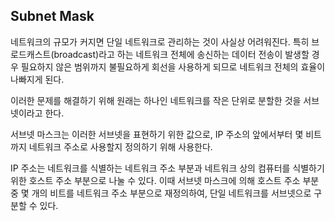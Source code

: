 ## Subnet Mask

네트워크의 규모가 커지면 단일 네트워크로 관리하는 것이 사실상 어려워진다. 특히 브로드캐스트(broadcast)라고 하는 네트워크 전체에 송신하는 데이터 전송이 발생할 경우 필요하지 않은 범위까지 불필요하게 회선을 사용하게 되므로 네트워크 전체의 효율이 나빠지게 된다.

이러한 문제를 해결하기 위해 원래는 하나인 네트워크를 작은 단위로 분할한 것을 서브넷이라고 한다.

서브넷 마스크는 이러한 서브넷을 표현하기 위한 값으로, IP 주소의 앞에서부터 몇 비트까지 네트워크 주소로 사용할지 정의하기 위해 사용한다.

IP 주소는 네트워크를 식별하는 네트워크 주소 부분과 네트워크 상의 컴퓨터를 식별하기 위한 호스트 주소 부분으로 나눌 수 있다. 이때 서브넷 마스크에 의해 호스트 주소 부분 중 몇 개의 비트를 네트워크 주소 부분으로 재정의하여, 단일 네트워크를 서브넷으로 구분할 수 있다.
